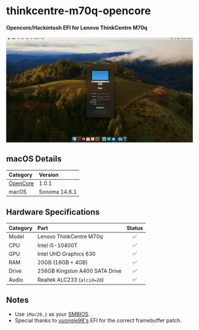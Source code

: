 # thinkcentre-m70q-opencore
#### Opencore/Hackintosh EFI for Lenovo ThinkCentre M70q

![Hackintosh Screenshot](images/screenshot.png)

## macOS Details
Category | Version
:- | :-
[OpenCore](https://github.com/acidanthera/OpenCorePkg) | 1.0.1
macOS | Sonoma 14.6.1

## Hardware Specifications
Category | Part | Status
:- | :- | :-:
Model | Lenovo ThinkCentre M70q | ✅
CPU | Intel i5-10400T | ✅
GPU | Intel UHD Graphics 630 | ✅
RAM | 20GB (16GB + 4GB) | ✅
Drive | 256GB Kingston A400 SATA Drive | ✅
Audio | Realtek ALC233 (`alcid=28`) | ✅

## Notes
- Use `iMac20,1` as your [SMBIOS](https;//github.com/corpnewt/GenSMBIOS).
- Special thanks to [vuongle98's](https://github.com/vuongle98/hackintosh-lenovo-m70q) EFI for the correct framebuffer patch.
